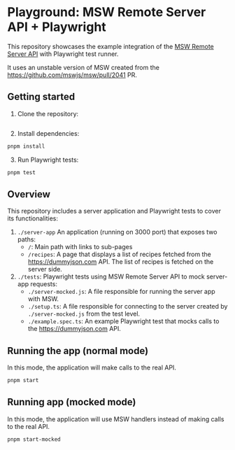 # Playground: MSW Remote Server API + Playwright

This repository showcases the example integration of the [MSW Remote Server API](https://github.com/mswjs/msw/pull/2041) with Playwright test runner.

It uses an unstable version of MSW created from the https://github.com/mswjs/msw/pull/2041 PR.

## Getting started

1. Clone the repository:
  ```sh
  ```
2. Install dependencies:
  ```sh
  pnpm install
  ```
3. Run Playwright tests:
  ```sh
  pnpm test
  ```

## Overview
This repository includes a server application and Playwright tests to cover its functionalities:

1. `./server-app` An application (running on 3000 port) that exposes two paths:
    - `/`: Main path with links to sub-pages
    - `/recipes`: A page that displays a list of recipes fetched from the https://dummyjson.com API. The list of recipes is fetched on the server side.
2. `./tests`: Playwright tests using MSW Remote Server API to mock server-app requests:
    - `./server-mocked.js`: A file responsible for running the server app with MSW.
    - `./setup.ts`: A file responsible for connecting to the server created by `./server-mocked.js` from the test level.
    - `./example.spec.ts`: An example Playwright test that mocks calls to the https://dummyjson.com API.

## Running the app (normal mode)
In this mode, the application will make calls to the real API.

```sh
pnpm start
```

## Running app (mocked mode)
In this mode, the application will use MSW handlers instead of making calls to the real API.

```sh
pnpm start-mocked
```
